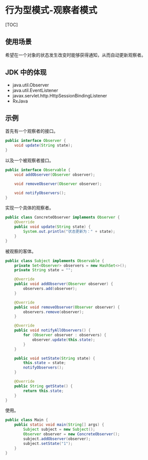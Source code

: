 # 行为型模式-观察者模式

[TOC]

## 使用场景

希望在一个对象的状态发生改变时能够获得通知，从而自动更新观察者。

## JDK 中的体现

- java.util.Observer
- java.util.EventListener
- javax.servlet.http.HttpSessionBindingListener
- RxJava

## 示例

首先有一个观察者的接口。

```java
public interface Observer {
    void update(String state);
}
```

以及一个被观察者接口。

```java
public interface Observable {
    void addObserver(Observer observer);

    void removeObserver(Observer observer);

    void notifyObservers();
}
```

实现一个具体的观察者。

```java
public class ConcreteObserver implements Observer {
    @Override
    public void update(String state) {
        System.out.println("状态更新为：" + state);
    }
}
```

被观察的客体。

```java
public class Subject implements Observable {
    private Set<Observer> observers = new HashSet<>();
    private String state = "";

    @Override
    public void addObserver(Observer observer) {
        observers.add(observer);
    }

    @Override
    public void removeObserver(Observer observer) {
        observers.remove(observer);
    }

    @Override
    public void notifyAllObservers() {
        for (Observer observer : observers) {
            observer.update(this.state);
        }
    }

    public void setState(String state) {
        this.state = state;
        notifyObservers();
    }

    @Override
    public String getState() {
        return this.state;
    }
}
```

使用。

```java
public class Main {
    public static void main(String[] args) {
        Subject subject = new Subject();
        Observer observer = new ConcreteObserver();
        subject.addObserver(observer);
        subject.setState("1");
    }
}
```